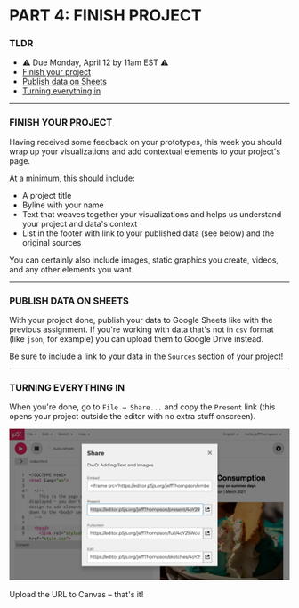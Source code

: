 # PART 4: FINISH PROJECT  

### TLDR  
* ⚠️ Due Monday, April 12 by 11am EST ⚠️  
* [Finish your project](#finish-your-project)  
* [Publish data on Sheets](#publish-data-on-sheets)  
* [Turning everything in](#turning-everything-in)  

***

### FINISH YOUR PROJECT  
Having received some feedback on your prototypes, this week you should wrap up your visualizations and add contextual elements to your project's page.

At a minimum, this should include:  
* A project title  
* Byline with your name  
* Text that weaves together your visualizations and helps us understand your project and data's context  
* List in the footer with link to your published data (see below) and the original sources  

You can certainly also include images, static graphics you create, videos, and any other elements you want.

***

### PUBLISH DATA ON SHEETS  
With your project done, publish your data to Google Sheets like with the previous assignment. If you're working with data that's not in `csv` format (like `json`, for example) you can upload them to Google Drive instead.

Be sure to include a link to your data in the `Sources` section of your project!

***

### TURNING EVERYTHING IN  
When you're done, go to `File → Share...` and copy the `Present` link (this opens your project outside the editor with no extra stuff onscreen).

![A screenshot of the p5.js web editor, showing the "present" link](Images/P5JS-PresentLink.png)

Upload the URL to Canvas – that's it!

